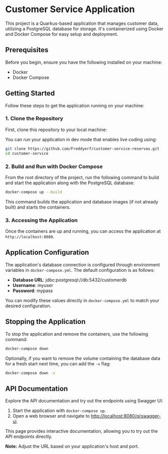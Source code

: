 # Customer Service Application

This project is a Quarkus-based application that manages customer data, utilizing a PostgreSQL database for storage. It's containerized using Docker and Docker Compose for easy setup and deployment.


## Prerequisites

Before you begin, ensure you have the following installed on your machine:
- Docker
- Docker Compose

## Getting Started

Follow these steps to get the application running on your machine:

### 1. Clone the Repository

First, clone this repository to your local machine:

You can run your application in dev mode that enables live coding using:
```bash
git clone https://github.com/Freddyerf/customer-service-reservas.git
cd customer-service
```
### 2. Build and Run with Docker Compose

From the root directory of the project, run the following command to build and start the application along with the PostgreSQL database:
```bash
docker-compose up --build
```
This command builds the application and database images (if not already built) and starts the containers.

### 3. Accessing the Application

Once the containers are up and running, you can access the application at `http://localhost:8080`.


## Application Configuration

The application's database connection is configured through environment variables in `docker-compose.yml`. The default configuration is as follows:

- **Database URL**: jdbc:postgresql://db:5432/customerdb
- **Username**: myuser
- **Password**: mypass

You can modify these values directly in `docker-compose.yml` to match your desired configuration.

## Stopping the Application

To stop the application and remove the containers, use the following command: 
```bash
docker-compose down
```

Optionally, if you want to remove the volume containing the database data for a fresh start next time, you can add the `-v` flag:
```bash 
docker-compose down -v
```

## API Documentation

Explore the API documentation and try out the endpoints using Swagger UI: 

1. Start the application with `docker-compose up`.
2. Open a web browser and navigate to [http://localhost:8080/q/swagger-ui](http://localhost:8080/q/swagger-ui).

This page provides interactive documentation, allowing you to try out the API endpoints directly.

**Note:** Adjust the URL based on your application's host and port.
